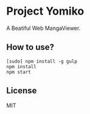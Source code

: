 Project Yomiko
======

A Beatiful Web MangaViewer.

## How to use?
```
[sudo] npm install -g gulp
npm install
npm start
```

## License

MIT
